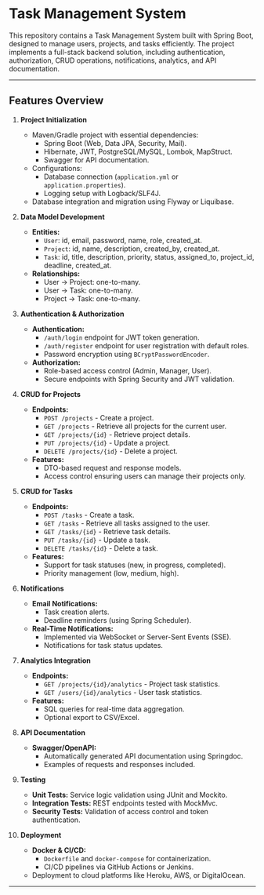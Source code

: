 # Task Management System

This repository contains a Task Management System built with Spring Boot, designed to manage users, projects, and tasks efficiently. The project implements a full-stack backend solution, including authentication, authorization, CRUD operations, notifications, analytics, and API documentation.

---

## Features Overview

1. **Project Initialization**
    - Maven/Gradle project with essential dependencies:
        - Spring Boot (Web, Data JPA, Security, Mail).
        - Hibernate, JWT, PostgreSQL/MySQL, Lombok, MapStruct.
        - Swagger for API documentation.
    - Configurations:
        - Database connection (`application.yml` or `application.properties`).
        - Logging setup with Logback/SLF4J.
    - Database integration and migration using Flyway or Liquibase.

2. **Data Model Development**
    - **Entities:**
        - `User`: id, email, password, name, role, created_at.
        - `Project`: id, name, description, created_by, created_at.
        - `Task`: id, title, description, priority, status, assigned_to, project_id, deadline, created_at.
    - **Relationships:**
        - User → Project: one-to-many.
        - User → Task: one-to-many.
        - Project → Task: one-to-many.

3. **Authentication & Authorization**
    - **Authentication:**
        - `/auth/login` endpoint for JWT token generation.
        - `/auth/register` endpoint for user registration with default roles.
        - Password encryption using `BCryptPasswordEncoder`.
    - **Authorization:**
        - Role-based access control (Admin, Manager, User).
        - Secure endpoints with Spring Security and JWT validation.

4. **CRUD for Projects**
    - **Endpoints:**
        - `POST /projects` - Create a project.
        - `GET /projects` - Retrieve all projects for the current user.
        - `GET /projects/{id}` - Retrieve project details.
        - `PUT /projects/{id}` - Update a project.
        - `DELETE /projects/{id}` - Delete a project.
    - **Features:**
        - DTO-based request and response models.
        - Access control ensuring users can manage their projects only.

5. **CRUD for Tasks**
    - **Endpoints:**
        - `POST /tasks` - Create a task.
        - `GET /tasks` - Retrieve all tasks assigned to the user.
        - `GET /tasks/{id}` - Retrieve task details.
        - `PUT /tasks/{id}` - Update a task.
        - `DELETE /tasks/{id}` - Delete a task.
    - **Features:**
        - Support for task statuses (new, in progress, completed).
        - Priority management (low, medium, high).

6. **Notifications**
    - **Email Notifications:**
        - Task creation alerts.
        - Deadline reminders (using Spring Scheduler).
    - **Real-Time Notifications:**
        - Implemented via WebSocket or Server-Sent Events (SSE).
        - Notifications for task status updates.

7. **Analytics Integration**
    - **Endpoints:**
        - `GET /projects/{id}/analytics` - Project task statistics.
        - `GET /users/{id}/analytics` - User task statistics.
    - **Features:**
        - SQL queries for real-time data aggregation.
        - Optional export to CSV/Excel.

8. **API Documentation**
    - **Swagger/OpenAPI:**
        - Automatically generated API documentation using Springdoc.
        - Examples of requests and responses included.

9. **Testing**
    - **Unit Tests:** Service logic validation using JUnit and Mockito.
    - **Integration Tests:** REST endpoints tested with MockMvc.
    - **Security Tests:** Validation of access control and token authentication.

10. **Deployment**
    - **Docker & CI/CD:**
        - `Dockerfile` and `docker-compose` for containerization.
        - CI/CD pipelines via GitHub Actions or Jenkins.
    - Deployment to cloud platforms like Heroku, AWS, or DigitalOcean.

---